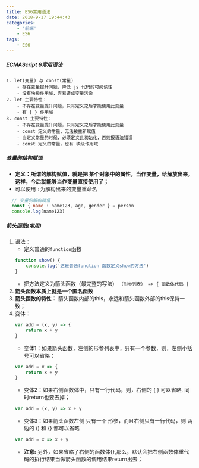 ```yaml
---
title: ES6常用语法
date: 2018-9-17 19:44:43
categories:
    - '前端'
    - ES6
tags:
    - ES6
---
```

##### ECMAScript 6常用语法
```text
1. let(变量) 与 const(常量)
    - 存在变量提升问题，降低 js 代码的可阅读性
    - 没有块级作用域，容易造成变量污染
2. let 主要特性：
    - 不存在变量提升问题，只有定义之后才能使用此变量
    - 有 { } 作用域
3. const 主要特性：
    - 不存在变量提升问题，只有定义之后才能使用此变量
    - const 定义的常量，无法被重新赋值
    - 当定义常量的时候，必须定义且初始化，否则报语法错误
    - const 定义的常量，也有 块级作用域
```
##### 变量的结构赋值
+ **定义：所谓的解构赋值，就是把 某个对象中的属性，当作变量，给解放出来，这样，今后就能够当作变量直接使用了；**
+ 可以使用 `:`为解构出来的变量重命名
```javascript
  // 变量的解构赋值
  const { name : name123, age, gender } = person
  console.log(name123)
```

##### 箭头函数(常用)
1. 语法：
    + 定义普通的`function`函数
    ```javascript
    function show() {
        console.log('这是普通function 函数定义show的方法')
    }
    ```
    + 把方法定义为箭头函数（最完整的写法）
    `（形参列表） => { 函数体代码 }`
2. **箭头函数本质上就是一个匿名函数**
3. **箭头函数的特性：** 箭头函数内部的this，永远和箭头函数外部的this保持一致；
4. 变体：
    ```javascript
    var add = (x, y) => {
        return x + y
    }
    ```
    + 变体1：如果箭头函数，左侧的形参列表中，只有一个参数，则，左侧小括号可以省略；
    ```javascript
    var add = x => {
        return x + y
    }
    ```
    + 变体2：如果右侧函数体中，只有一行代码，则，右侧的 { } 可以省略, 同时return也要去掉；
    ```javascript
    var add = (x, y) => x + y
    ```
    + 变体3：如果箭头函数左侧 只有一个 形参，而且右侧只有一行代码，则 两边的 () 和 {} 都可以省略
    ```javascript
    var add = x => x + y
    ```
    + **注意:** 另外，如果省略了右侧的函数体{},那么，默认会把右侧函数体重代码的执行结果当做箭头函数的调用结果return出去；